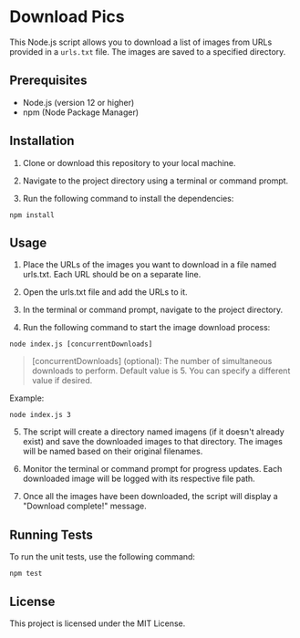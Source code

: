 # Download Pics

This Node.js script allows you to download a list of images from URLs provided in a `urls.txt` file. The images are saved to a specified directory.

## Prerequisites

- Node.js (version 12 or higher)
- npm (Node Package Manager)


## Installation
1. Clone or download this repository to your local machine.

2. Navigate to the project directory using a terminal or command prompt.

3. Run the following command to install the dependencies:

```shell
npm install
```

## Usage

1. Place the URLs of the images you want to download in a file named urls.txt. Each URL should be on a separate line.

2. Open the urls.txt file and add the URLs to it.

3. In the terminal or command prompt, navigate to the project directory.

4. Run the following command to start the image download process:

```shell
node index.js [concurrentDownloads]
```

> [concurrentDownloads] (optional): The number of simultaneous downloads to perform. Default value is 5. You can specify a different value if desired.

Example:

```shell
node index.js 3
```

5. The script will create a directory named imagens (if it doesn't already exist) and save the downloaded images to that directory. The images will be named based on their original filenames.

6. Monitor the terminal or command prompt for progress updates. Each downloaded image will be logged with its respective file path.

7. Once all the images have been downloaded, the script will display a "Download complete!" message.

## Running Tests

To run the unit tests, use the following command:

```shell
npm test
``` 

## License

This project is licensed under the MIT License.